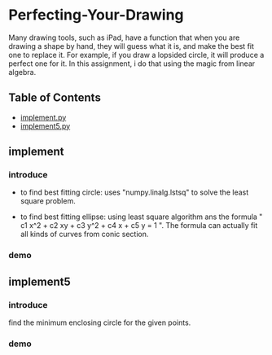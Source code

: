 # Perfecting-Your-Drawing
Many drawing tools, such as iPad, have a function that when you are drawing a shape by hand, they will guess what it is, and make the best fit one to replace it. For example, if you draw a lopsided circle, it will produce a perfect one for it. In this assignment, i do that using the magic from linear algebra.

## Table of Contents
* [implement.py](#implement)
* [implement5.py](#implement5)


## implement
### introduce
- to find best fitting circle:
uses "numpy.linalg.lstsq" to solve the least square problem.

- to find best fitting ellipse:
using least square algorithm ans the formula " c1 x^2 + c2 xy + c3 y^2 + c4 x + c5 y  =  1 ".
The formula can actually fit all kinds of curves from conic section.

### demo



## implement5
### introduce
find the minimum enclosing circle for the given points.

### demo
